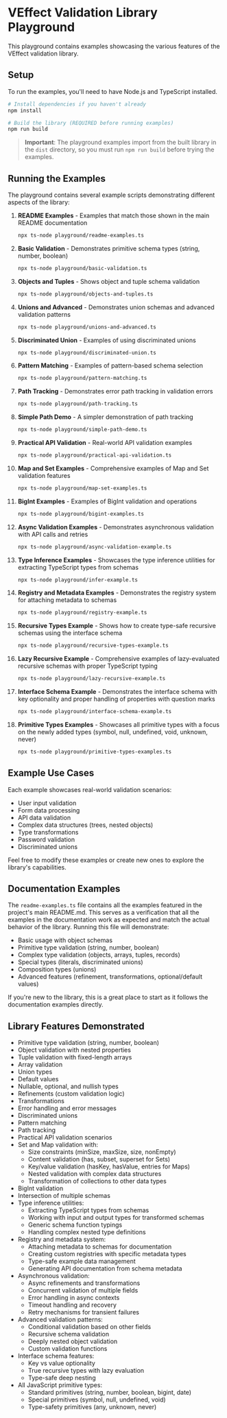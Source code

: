 # VEffect Validation Library Playground

This playground contains examples showcasing the various features of the VEffect validation library.

## Setup

To run the examples, you'll need to have Node.js and TypeScript installed.

```bash
# Install dependencies if you haven't already
npm install

# Build the library (REQUIRED before running examples)
npm run build
```

> **Important**: The playground examples import from the built library in the `dist` directory, so you must run `npm run build` before trying the examples.

## Running the Examples

The playground contains several example scripts demonstrating different aspects of the library:

1. **README Examples** - Examples that match those shown in the main README documentation

   ```bash
   npx ts-node playground/readme-examples.ts
   ```

2. **Basic Validation** - Demonstrates primitive schema types (string, number, boolean)

   ```bash
   npx ts-node playground/basic-validation.ts
   ```

3. **Objects and Tuples** - Shows object and tuple schema validation

   ```bash
   npx ts-node playground/objects-and-tuples.ts
   ```

4. **Unions and Advanced** - Demonstrates union schemas and advanced validation patterns

   ```bash
   npx ts-node playground/unions-and-advanced.ts
   ```

5. **Discriminated Union** - Examples of using discriminated unions

   ```bash
   npx ts-node playground/discriminated-union.ts
   ```

6. **Pattern Matching** - Examples of pattern-based schema selection

   ```bash
   npx ts-node playground/pattern-matching.ts
   ```

7. **Path Tracking** - Demonstrates error path tracking in validation errors

   ```bash
   npx ts-node playground/path-tracking.ts
   ```

8. **Simple Path Demo** - A simpler demonstration of path tracking

   ```bash
   npx ts-node playground/simple-path-demo.ts
   ```

9. **Practical API Validation** - Real-world API validation examples

   ```bash
   npx ts-node playground/practical-api-validation.ts
   ```

10. **Map and Set Examples** - Comprehensive examples of Map and Set validation features

    ```bash
    npx ts-node playground/map-set-examples.ts
    ```

11. **BigInt Examples** - Examples of BigInt validation and operations

    ```bash
    npx ts-node playground/bigint-examples.ts
    ```

12. **Async Validation Examples** - Demonstrates asynchronous validation with API calls and retries

    ```bash
    npx ts-node playground/async-validation-example.ts
    ```

13. **Type Inference Examples** - Showcases the type inference utilities for extracting TypeScript types from schemas

    ```bash
    npx ts-node playground/infer-example.ts
    ```

14. **Registry and Metadata Examples** - Demonstrates the registry system for attaching metadata to schemas

    ```bash
    npx ts-node playground/registry-example.ts
    ```

15. **Recursive Types Example** - Shows how to create type-safe recursive schemas using the interface schema

    ```bash
    npx ts-node playground/recursive-types-example.ts
    ```

16. **Lazy Recursive Example** - Comprehensive examples of lazy-evaluated recursive schemas with proper TypeScript typing

    ```bash
    npx ts-node playground/lazy-recursive-example.ts
    ```

17. **Interface Schema Example** - Demonstrates the interface schema with key optionality and proper handling of properties with question marks

    ```bash
    npx ts-node playground/interface-schema-example.ts
    ```

18. **Primitive Types Examples** - Showcases all primitive types with a focus on the newly added types (symbol, null, undefined, void, unknown, never)

    ```bash
    npx ts-node playground/primitive-types-examples.ts
    ```

## Example Use Cases

Each example showcases real-world validation scenarios:

- User input validation
- Form data processing
- API data validation
- Complex data structures (trees, nested objects)
- Type transformations
- Password validation
- Discriminated unions

Feel free to modify these examples or create new ones to explore the library's capabilities.

## Documentation Examples

The `readme-examples.ts` file contains all the examples featured in the project's main README.md. This serves as a verification that all the examples in the documentation work as expected and match the actual behavior of the library. Running this file will demonstrate:

- Basic usage with object schemas
- Primitive type validation (string, number, boolean)
- Complex type validation (objects, arrays, tuples, records)
- Special types (literals, discriminated unions)
- Composition types (unions)
- Advanced features (refinement, transformations, optional/default values)

If you're new to the library, this is a great place to start as it follows the documentation examples directly.

## Library Features Demonstrated

- Primitive type validation (string, number, boolean)
- Object validation with nested properties
- Tuple validation with fixed-length arrays
- Array validation
- Union types
- Default values
- Nullable, optional, and nullish types
- Refinements (custom validation logic)
- Transformations
- Error handling and error messages
- Discriminated unions
- Pattern matching
- Path tracking
- Practical API validation scenarios
- Set and Map validation with:
  - Size constraints (minSize, maxSize, size, nonEmpty)
  - Content validation (has, subset, superset for Sets)
  - Key/value validation (hasKey, hasValue, entries for Maps)
  - Nested validation with complex data structures
  - Transformation of collections to other data types
- BigInt validation
- Intersection of multiple schemas
- Type inference utilities:
  - Extracting TypeScript types from schemas
  - Working with input and output types for transformed schemas
  - Generic schema function typings
  - Handling complex nested type definitions
- Registry and metadata system:
  - Attaching metadata to schemas for documentation
  - Creating custom registries with specific metadata types
  - Type-safe example data management
  - Generating API documentation from schema metadata
- Asynchronous validation:
  - Async refinements and transformations
  - Concurrent validation of multiple fields
  - Error handling in async contexts
  - Timeout handling and recovery
  - Retry mechanisms for transient failures
- Advanced validation patterns:
  - Conditional validation based on other fields
  - Recursive schema validation
  - Deeply nested object validation
  - Custom validation functions
- Interface schema features:
  - Key vs value optionality
  - True recursive types with lazy evaluation
  - Type-safe deep nesting
- All JavaScript primitive types:
  - Standard primitives (string, number, boolean, bigint, date)
  - Special primitives (symbol, null, undefined, void)
  - Type-safety primitives (any, unknown, never)
